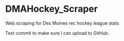 # DMAHockey_Scraper
Web scraping for Des Moines rec hockey league stats

Test commit to make sure I can upload to GitHub.